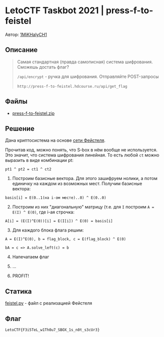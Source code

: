 # LetoCTF Taskbot 2021 | press-f-to-feistel

Автор: [1MiKHalyCH1](https://github.com/1MiKHalyCH1)

## Описание

> Самая стандартная (правда самописная) система шифрования. Сможешь достать флаг?
> 
> `/api/encrypt` - ручка для шифрования. Отправляйте POST-запросы<br><br>
> `http://press-f-to-feistel.hdcourse.ru/api/get_flag`

## Файлы

- [press-f-to-feistel.zip](static/press-f-to-feistel.zip)

## Решение

Дана криптосистема на основе [сети Фейстеля](https://en.wikipedia.org/wiki/Feistel_cipher). 

Прочитав код, можно понять, что S-box в нём вообще не используется. Это значит, что система шифрования линейная. То есть любой `ct` можно выразить в виде комбинации pt:

`pt1 ^ pt2 = ct1 ^ ct2`

1) Построим базисные вектора. Для этого зашифруем нолики, а потом единичку на каждом из возможных мест. Получим базисные вектора:

`basis[i] = E(0..1(на i-ом месте)..0) ^ E(0..0)`

2) Построим из них "диагональную" матрицу (т.е. для `I` построим `A = E(I) ^ E(0)`, где i-ая строчка:

```
A[i] = (E(I)^E(0))[i] = E(I[i]) ^ E(0) = basis[i]
```

3) Для каждого блока флага решим:
```
A = E(I)^E(0), b = flag_block, c = E(flag_block) ^ E(0)

bA = c => A.solve_left(c) = b
```

4) Напечатаем флаг

5) ...

6) PROFIT!

## Статика

[feistel.py](static/press-f-to-feistel/feistel.py) - файл с реализацией Фейстеля

## Флаг

`LetoCTF{F3i5TeL_w1Th0u7_SBOX_1s_n0t_s3cUr3}`
